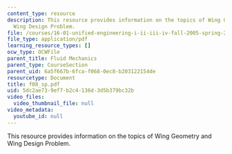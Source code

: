 ```yaml
---
content_type: resource
description: This resource provides information on the topics of Wing Geometry and
  Wing Design Problem.
file: /courses/16-01-unified-engineering-i-ii-iii-iv-fall-2005-spring-2006/5dc2ae739ef7b2c4136d3d5b379bc32b_f08_sp.pdf
file_type: application/pdf
learning_resource_types: []
ocw_type: OCWFile
parent_title: Fluid Mechanics
parent_type: CourseSection
parent_uid: 6a5f667b-6fca-f068-0ec8-b203122154de
resourcetype: Document
title: f08_sp.pdf
uid: 5dc2ae73-9ef7-b2c4-136d-3d5b379bc32b
video_files:
  video_thumbnail_file: null
video_metadata:
  youtube_id: null
---
```

This resource provides information on the topics of Wing Geometry and Wing Design Problem.